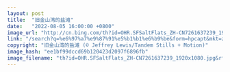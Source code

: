 ```yaml
---
layout: post
title:  "旧金山湾的盐滩"
date:   "2022-08-05 16:00:00 +0800"
image_url: "http://cn.bing.com/th?id=OHR.SFSaltFlats_ZH-CN7261637239_1920x1080.jpg&rf=LaDigue_1920x1080.jpg&pid=hp"
link: "/search?q=%e6%97%a7%e9%87%91%e5%b1%b1%e6%b9%be&form=hpcapt&mkt=zh-cn"
copyright: "旧金山湾的盐滩 (© Jeffrey Lewis/Tandem Stills + Motion)"
image_hash: "ee1bf99dccd69b120423d2097f6896fb"
image_filename: "th?id=OHR.SFSaltFlats_ZH-CN7261637239_1920x1080.jpg&rf=LaDigue_1920x1080.jpg&pid=hp"
---
```

